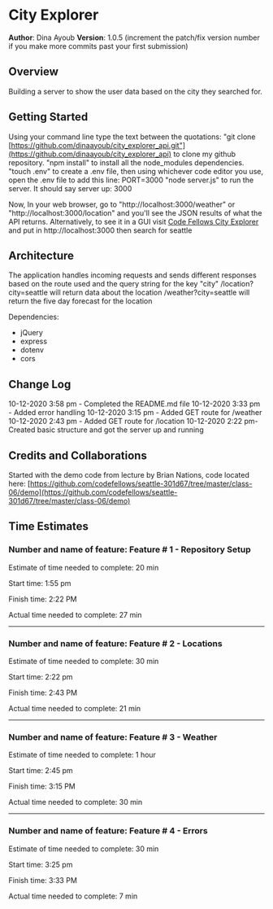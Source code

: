 # City Explorer

**Author**: Dina Ayoub
**Version**: 1.0.5 (increment the patch/fix version number if you make more commits past your first submission)

## Overview

Building a server to show the user data based on the city they searched for.

## Getting Started

Using your command line type the text between the quotations:
"git clone [https://github.com/dinaayoub/city_explorer_api.git"](https://github.com/dinaayoub/city_explorer_api) to clone my github repository.
"npm install" to install all the node_modules dependencies.
"touch .env" to create a .env file, then using whichever code editor you use, open the .env file to add this line: PORT=3000
"node server.js" to run the server. It should say server up: 3000

Now, In your web browser, go to "http://localhost:3000/weather" or "http://localhost:3000/location" and you'll see the JSON results of what the API returns.
Alternatively, to see it in a GUI visit [Code Fellows City Explorer](https://codefellows.github.io/code-301-guide/curriculum/city-explorer-app/front-end/) and put in http://localhost:3000 then search for seattle

## Architecture

The application handles incoming requests and sends different responses based on the route used and the query string for the key "city"
/location?city=seattle will return data about the location
/weather?city=seattle will return the five day forecast for the location

Dependencies:

* jQuery
* express
* dotenv
* cors

## Change Log

10-12-2020 3:58 pm - Completed the README.md file
10-12-2020 3:33 pm - Added error handling
10-12-2020 3:15 pm - Added GET route for /weather
10-12-2020 2:43 pm - Added GET route for /location
10-12-2020 2:22 pm- Created basic structure and got the server up and running

## Credits and Collaborations

Started with the demo code from lecture by Brian Nations, code located here: [https://github.com/codefellows/seattle-301d67/tree/master/class-06/demo](https://github.com/codefellows/seattle-301d67/tree/master/class-06/demo)

## Time Estimates

### Number and name of feature: Feature # 1 - Repository Setup

Estimate of time needed to complete: 20 min

Start time: 1:55 pm

Finish time: 2:22 PM

Actual time needed to complete: 27 min

---------------------------------------------------------

### Number and name of feature: Feature # 2 - Locations

Estimate of time needed to complete: 30 min

Start time: 2:22 pm

Finish time: 2:43 PM

Actual time needed to complete: 21 min

---------------------------------------------------------

### Number and name of feature: Feature # 3 - Weather

Estimate of time needed to complete: 1 hour

Start time: 2:45 pm

Finish time: 3:15 PM

Actual time needed to complete: 30 min

---------------------------------------------------------

### Number and name of feature: Feature # 4 - Errors

Estimate of time needed to complete: 30 min

Start time: 3:25 pm

Finish time: 3:33 PM

Actual time needed to complete: 7 min
